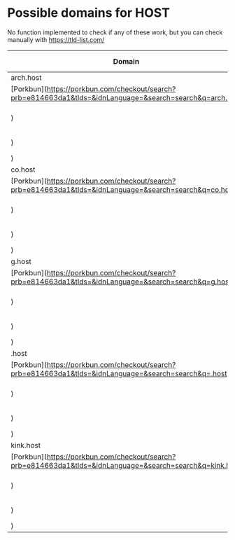 # Possible domains for HOST

No function implemented to check if any of these work, but you can check manually with https://tld-list.com/

| Domain | Porkbun | NameCheap | Google Domains |
|---|---|---|---|
| arch.host | [Porkbun](https://porkbun.com/checkout/search?prb=e814663da1&tlds=&idnLanguage=&search=search&q=arch.host) | [Namecheap](https://www.namecheap.com/domains/registration/results/?domain=arch.host) | [Google](https://domains.google.com/registrar/search?searchTerm=arch.host) |
| co.host | [Porkbun](https://porkbun.com/checkout/search?prb=e814663da1&tlds=&idnLanguage=&search=search&q=co.host) | [Namecheap](https://www.namecheap.com/domains/registration/results/?domain=co.host) | [Google](https://domains.google.com/registrar/search?searchTerm=co.host) |
| g.host | [Porkbun](https://porkbun.com/checkout/search?prb=e814663da1&tlds=&idnLanguage=&search=search&q=g.host) | [Namecheap](https://www.namecheap.com/domains/registration/results/?domain=g.host) | [Google](https://domains.google.com/registrar/search?searchTerm=g.host) |
| .host | [Porkbun](https://porkbun.com/checkout/search?prb=e814663da1&tlds=&idnLanguage=&search=search&q=.host) | [Namecheap](https://www.namecheap.com/domains/registration/results/?domain=.host) | [Google](https://domains.google.com/registrar/search?searchTerm=.host) |
| kink.host | [Porkbun](https://porkbun.com/checkout/search?prb=e814663da1&tlds=&idnLanguage=&search=search&q=kink.host) | [Namecheap](https://www.namecheap.com/domains/registration/results/?domain=kink.host) | [Google](https://domains.google.com/registrar/search?searchTerm=kink.host) |
